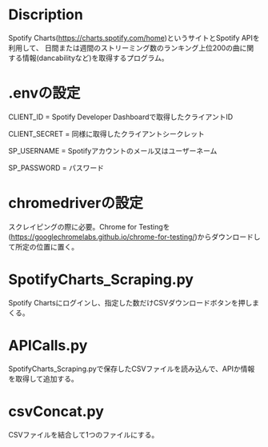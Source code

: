 # Discription
Spotify Charts(https://charts.spotify.com/home)というサイトとSpotify APIを利用して、
日間または週間のストリーミング数のランキング上位200の曲に関する情報(dancabilityなど)を取得するプログラム。

# .envの設定
CLIENT_ID = Spotify Developer Dashboardで取得したクライアントID

CLIENT_SECRET = 同様に取得したクライアントシークレット

SP_USERNAME = Spotifyアカウントのメール又はユーザーネーム

SP_PASSWORD = パスワード

# chromedriverの設定
スクレイピングの際に必要。Chrome for Testingを
(https://googlechromelabs.github.io/chrome-for-testing/)からダウンロードして所定の位置に置く。

# SpotifyCharts_Scraping.py
Spotify Chartsにログインし、指定した数だけCSVダウンロードボタンを押しまくる。

# APICalls.py
SpotifyCharts_Scraping.pyで保存したCSVファイルを読み込んで、APIか情報を取得して追加する。

# csvConcat.py
CSVファイルを結合して1つのファイルにする。
